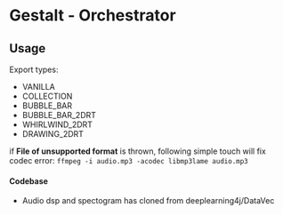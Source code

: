 # Gestalt - Orchestrator

## Usage

Export types:
* VANILLA
* COLLECTION
* BUBBLE_BAR
* BUBBLE_BAR_2DRT
* WHIRLWIND_2DRT
* DRAWING_2DRT

if **File of unsupported format** is thrown, following simple touch will fix codec error:
```ffmpeg -i audio.mp3 -acodec libmp3lame audio.mp3```

#### Codebase
* Audio dsp and spectogram has cloned from deeplearning4j/DataVec

